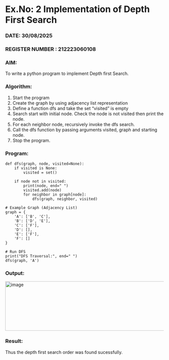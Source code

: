 # Ex.No: 2  Implementation of Depth First Search
### DATE: 30/08/2025                                                                           
### REGISTER NUMBER : 212223060108
### AIM: 
To write a python program to implement Depth first Search. 
### Algorithm:
1. Start the program
2. Create the graph by using adjacency list representation
3. Define a function dfs and take the set “visited” is empty 
4. Search start with initial node. Check the node is not visited then print the node.
5. For each neighbor node, recursively invoke the dfs search.
6. Call the dfs function by passing arguments visited, graph and starting node.
7. Stop the program.
### Program:
```
def dfs(graph, node, visited=None):
    if visited is None:
        visited = set()
    
    if node not in visited:
        print(node, end=" ")
        visited.add(node)
        for neighbor in graph[node]:
            dfs(graph, neighbor, visited)

# Example Graph (Adjacency List)
graph = {
    'A': ['B', 'C'],
    'B': ['D', 'E'],
    'C': ['F'],
    'D': [],
    'E': ['F'],
    'F': []
}

# Run DFS
print("DFS Traversal:", end=" ")
dfs(graph, 'A')
```

### Output:

<img width="823" height="157" alt="image" src="https://github.com/user-attachments/assets/da8ec995-d300-47a1-99ba-8a6106d572bc" />


### Result:
Thus the depth first search order was found sucessfully.
